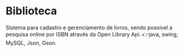 # Biblioteca
Sistema para cadastro e gerenciamento de livros, sendo possível a pesquisa online por ISBN através da Open Library Api.
👉java, swing, MySQL, Json, Gson.
